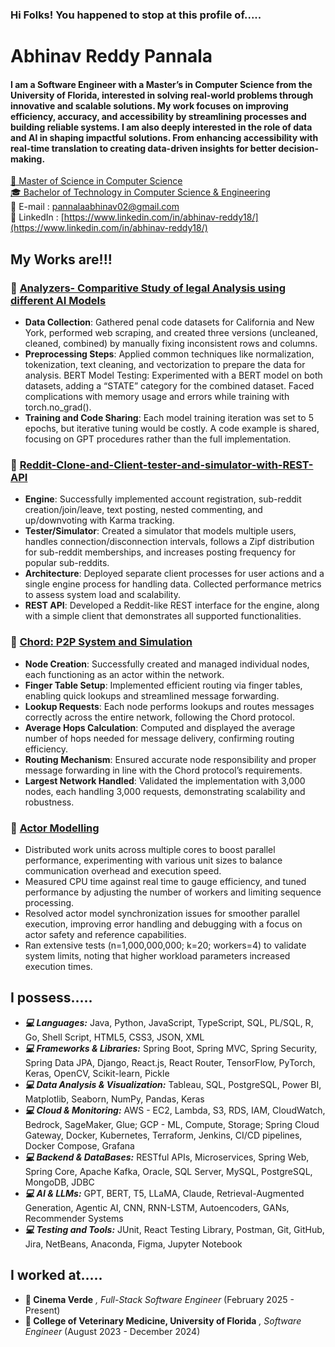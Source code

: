 ### Hi Folks! You happened to stop at this profile of.....

# Abhinav Reddy Pannala
#### I am a Software Engineer with a Master’s in Computer Science from the University of Florida, interested in solving real-world problems through innovative and scalable solutions. My work focuses on improving efficiency, accuracy, and accessibility by streamlining processes and building reliable systems. I am also deeply interested in the role of data and AI in shaping impactful solutions. From enhancing accessibility with real-time translation to creating data-driven insights for better decision-making.


[📖 Master of Science in Computer Science](https://www.cise.ufl.edu/academics/graduate/masters-program/)
<br>
[🎓 Bachelor of Technology in Computer Science & Engineering](https://jaipur.manipal.edu/fosta/department-of-Computer-Science-Engineering.php)
<br>
📧 E-mail : [pannalaabhinav02@gmail.com](mailto:pannalaabhinav02@gmail.com)
<br>
🔎 LinkedIn  : [https://www.linkedin.com/in/abhinav-reddy18/](https://www.linkedin.com/in/abhinav-reddy18/)

## My Works are!!!

### 📌 [Analyzers- Comparitive Study of legal Analysis using different AI Models](https://github.com/AbhinavReddy18-bytes/Analyzers-)
- **Data Collection**: Gathered penal code datasets for California and New York, performed web scraping, and created three versions (uncleaned, cleaned, combined) by manually fixing inconsistent rows and columns.
- **Preprocessing Steps**: Applied common techniques like normalization, tokenization, text cleaning, and vectorization to prepare the data for analysis.
BERT Model Testing: Experimented with a BERT model on both datasets, adding a “STATE” category for the combined dataset. Faced complications with memory usage and errors while training with torch.no_grad().
- **Training and Code Sharing**: Each model training iteration was set to 5 epochs, but iterative tuning would be costly. A code example is shared, focusing on GPT procedures rather than the full implementation.

### 📌 [Reddit-Clone-and-Client-tester-and-simulator-with-REST-API](https://github.com/AbhinavReddy18-bytes/Reddit-Clone-and-Client-tester-and-simulator-with-REST-API-Project)
- **Engine**: Successfully implemented account registration, sub-reddit creation/join/leave, text posting, nested commenting, and up/downvoting with Karma tracking.
- **Tester/Simulator**: Created a simulator that models multiple users, handles connection/disconnection intervals, follows a Zipf distribution for sub-reddit memberships, and increases posting frequency for popular sub-reddits.
- **Architecture**: Deployed separate client processes for user actions and a single engine process for handling data. Collected performance metrics to assess system load and scalability.
- **REST API**: Developed a Reddit-like REST interface for the engine, along with a simple client that demonstrates all supported functionalities.

### 📌 [Chord: P2P System and Simulation](https://github.com/AbhinavReddy18-bytes/Chord-P2P-System-and-Simulation-Distributed-Systems)
- **Node Creation**: Successfully created and managed individual nodes, each functioning as an actor within the network.  
- **Finger Table Setup**: Implemented efficient routing via finger tables, enabling quick lookups and streamlined message forwarding.  
- **Lookup Requests**: Each node performs lookups and routes messages correctly across the entire network, following the Chord protocol.  
- **Average Hops Calculation**: Computed and displayed the average number of hops needed for message delivery, confirming routing efficiency.  
- **Routing Mechanism**: Ensured accurate node responsibility and proper message forwarding in line with the Chord protocol’s requirements.  
- **Largest Network Handled**: Validated the implementation with 3,000 nodes, each handling 3,000 requests, demonstrating scalability and robustness.  

### 📌 [Actor Modelling](https://github.com/AbhinavReddy18-bytes/Distributed-Operating-Systems-Actor-Modelling)
- Distributed work units across multiple cores to boost parallel performance, experimenting with various unit sizes to balance communication overhead and execution speed.
- Measured CPU time against real time to gauge efficiency, and tuned performance by adjusting the number of workers and limiting sequence processing.
- Resolved actor model synchronization issues for smoother parallel execution, improving error handling and debugging with a focus on actor safety and reference capabilities.
- Ran extensive tests (n=1,000,000,000; k=20; workers=4) to validate system limits, noting that higher workload parameters increased execution times.

## I possess.....

- **_💻 Languages:_** Java, Python, JavaScript, TypeScript, SQL, PL/SQL, R, Go, Shell Script, HTML5, CSS3, JSON,
XML
- **_💻 Frameworks & Libraries:_** Spring Boot, Spring MVC, Spring Security, Spring Data JPA, Django, React.js, React Router, TensorFlow, PyTorch, Keras, OpenCV, Scikit-learn, Pickle
- **_💻 Data Analysis & Visualization:_** Tableau, SQL, PostgreSQL, Power BI, Matplotlib, Seaborn, NumPy, Pandas, Keras
- **_💻 Cloud & Monitoring:_** AWS - EC2, Lambda, S3, RDS, IAM, CloudWatch, Bedrock, SageMaker, Glue; GCP - ML, Compute, Storage; Spring Cloud Gateway, Docker, Kubernetes, Terraform, Jenkins, CI/CD pipelines, Docker Compose, Grafana
- **_💻 Backend & DataBases:_** RESTful APIs, Microservices, Spring Web, Spring Core, Apache Kafka, Oracle, SQL Server, MySQL, PostgreSQL, MongoDB, JDBC
- **_💻 AI & LLMs:_** GPT, BERT, T5, LLaMA, Claude, Retrieval-Augmented Generation, Agentic AI, CNN, RNN-LSTM,
Autoencoders, GANs, Recommender Systems
- **_💻 Testing and Tools:_** JUnit, React Testing Library, Postman, Git, GitHub, Jira, NetBeans, Anaconda, Figma, Jupyter Notebook

## I worked at.....

- **💼 Cinema Verde** _, Full-Stack Software Engineer_ (February 2025 - Present)
- **💼 College of Veterinary Medicine, University of Florida** _, Software Engineer_ (August 2023 - December 2024)
